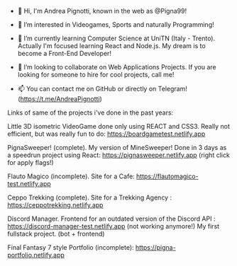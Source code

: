 - 👋 Hi, I'm Andrea Pignotti, known in the web as @Pigna99!

- 👀 I’m interested in Videogames, Sports and naturally Programming!

- 🌱 I’m currently learning Computer Science at UniTN (Italy - Trento). Actually I'm focused learning React and Node.js. My dream is to become a Front-End Developer!

- 💞️ I’m looking to collaborate on Web Applications Projects. If you are looking for someone to hire for cool projects, call me!

- 📫 You can contact me on GitHub or directly on Telegram! (https://t.me/AndreaPignotti) 

Links of same of the projects i've done in the past years:

Little 3D isometric VideoGame done only using REACT and CSS3. Really not efficient, but was really fun to do: https://boardgametest.netlify.app

PignaSweeper! (complete). My version of MineSweeper! Done in 3 days as a speedrun project using React: https://pignasweeper.netlify.app
(right click for apply flags!)

Flauto Magico (incomplete). Site for a Cafe: https://flautomagico-test.netlify.app

Ceppo Trekking (complete). Site for a Trekking Agency : https://ceppotrekking.netlify.app

Discord Manager. Frontend for an outdated version of the Discord API : https://discord-manager-test.netlify.app (not working anymore!)
My first fullstack project. (bot + frontend)

Final Fantasy 7 style Portfolio (incomplete): https://pigna-portfolio.netlify.app


<!---
Pigna99/Pigna99 is a ✨ special ✨ repository because its `README.md` (this file) appears on your GitHub profile.
You can click the Preview link to take a look at your changes.
--->
